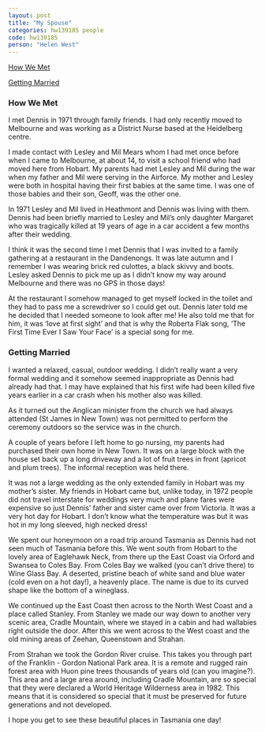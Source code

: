 ```yaml
---
layout: post
title: "My Spouse"
categories: hw139185 people
code: hw139185
person: "Helen West"
---
```


[How We Met](#how-we-met)

[Getting Married](#getting-married)

### How We Met

I met Dennis in 1971 through family friends. I had only recently moved to Melbourne and was working as a District Nurse based at the Heidelberg centre.

I made contact with Lesley and Mil Mears whom I had met once before when I came to Melbourne, at about 14, to visit a school friend who had moved here from Hobart. My parents had met Lesley and Mil during the war when my father and Mil were serving in the Airforce. My mother and Lesley were both in hospital having their first babies at the same time. I was one of those babies and their son, Geoff, was the other one.

In 1971 Lesley and Mil lived in Heathmont and Dennis was living with them. Dennis had been briefly married to Lesley and Mil’s only daughter Margaret who was tragically killed at 19 years of age in a car accident a few months after their wedding.

I think it was the second time I met Dennis that I was invited to a family gathering at a restaurant in the Dandenongs. It was late autumn and I remember I was wearing brick red culottes, a black skivvy and boots. Lesley asked Dennis to pick me up as I didn’t know my way around Melbourne and there was no GPS in those days!

At the restaurant I somehow managed to get myself locked in the toilet and they had to pass me a screwdriver so I could get out. Dennis later told me he decided that I needed someone to look after me! He also told me that for him, it was ‘love at first sight’ and that is why the Roberta Flak song, ‘The First Time Ever I Saw Your Face’ is a special song for me.

### Getting Married

I wanted a relaxed, casual, outdoor wedding.  I didn’t really want a very formal wedding and it somehow seemed inappropriate as Dennis had already had that. I may have explained that his first wife had been killed five years earlier in a car crash when his mother also was killed.
 
As it turned out the Anglican minister from the church we had always attended (St James in New Town) was not permitted to perform the ceremony outdoors so the service was in the church.
 
A couple of years before I left home to go nursing, my parents had purchased their own home in New Town. It was on a large block with the house set back up a long driveway and a lot of fruit trees in front (apricot and plum trees). The informal reception was held there. 
 
It was not a large wedding as the only extended family in Hobart was my mother’s sister. My friends in Hobart came but, unlike today, in 1972 people did not travel interstate for weddings very much and plane fares were expensive so just Dennis’ father and sister came over from Victoria. It was a very hot day for Hobart. I don’t know what the temperature was but it was hot in my long sleeved, high necked dress!
 
We spent our honeymoon on a road trip around Tasmania as Dennis had not seen much of Tasmania before this. We went south from Hobart to the lovely area of Eaglehawk Neck, from there up the East Coast via Orford and Swansea to Coles Bay. From Coles Bay we walked (you can’t drive there) to Wine Glass Bay. A deserted, pristine beach of white sand and blue water (cold even on a hot day!), a heavenly place. The name is due to its curved shape like the bottom of a wineglass.
 
We continued up the East Coast then across to the North West Coast and a place called Stanley. From Stanley we made our way down to another very scenic area, Cradle Mountain, where we stayed in a cabin and had wallabies right outside the door.  After this we went across to the West coast and the old mining areas of Zeehan, Queenstown and Strahan. 
 
From Strahan we took the Gordon River cruise. This takes you through part of the Franklin - Gordon National Park area. It is a remote and rugged rain forest area with Huon pine trees thousands of years old (can you imagine?). This area and a large area around, including Cradle Mountain, are so special that they were declared a  World Heritage Wilderness area in 1982. This means that it is considered so special that it must be preserved for future generations and not developed.
 
I hope you get to see these beautiful places in Tasmania one day!